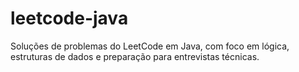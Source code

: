 # leetcode-java
Soluções de problemas do LeetCode em Java, com foco em lógica, estruturas de dados e preparação para entrevistas técnicas.
